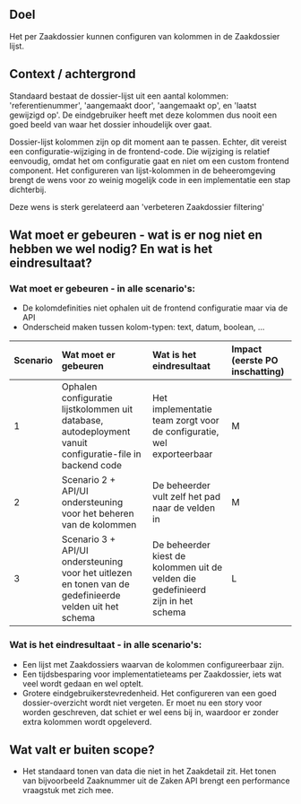 ## Doel

Het per Zaakdossier kunnen configuren van kolommen in de Zaakdossier lijst. 

## Context / achtergrond

Standaard bestaat de dossier-lijst uit een aantal kolommen: 'referentienummer', 'aangemaakt door', 'aangemaakt op', en 'laatst gewijzigd op'. De eindgebruiker heeft met deze kolommen dus nooit een goed beeld van waar het dossier inhoudelijk over gaat.

Dossier-lijst kolommen zijn op dit moment aan te passen. Echter, dit vereist een configuratie-wijziging in de frontend-code. Die wijziging is relatief eenvoudig, omdat het om configuratie gaat en niet om een custom frontend component. Het configureren van lijst-kolommen in de beheeromgeving brengt de wens voor zo weinig mogelijk code in een implementatie een stap dichterbij.

Deze wens is sterk gerelateerd aan 'verbeteren Zaakdossier filtering'

## Wat moet er gebeuren - wat is er nog niet en hebben we wel nodig? En wat is het eindresultaat?

### Wat moet er gebeuren - in alle scenario's:
- De kolomdefinities niet ophalen uit de frontend configuratie maar via de API
- Onderscheid maken tussen kolom-typen: text, datum, boolean, ...

| Scenario      | Wat moet er gebeuren | Wat is het eindresultaat | Impact (eerste PO inschatting) |
| :--           | :-----------         | :----------- | :-- |
| 1             | Ophalen configuratie lijstkolommen uit database, autodeployment vanuit configuratie-file in backend code | Het implementatie team zorgt voor de configuratie, wel exporteerbaar | M |
| 2             | Scenario 2 + API/UI ondersteuning voor het beheren van de kolommen | De beheerder vult zelf het pad naar de velden in | M |
| 3             | Scenario 3 + API/UI ondersteuning voor het uitlezen en tonen van de gedefinieerde velden uit het schema | De beheerder kiest de kolommen uit de velden die gedefinieerd zijn in het schema | L |

### Wat is het eindresultaat - in alle scenario's:
- Een lijst met Zaakdossiers waarvan de kolommen configureerbaar zijn. 
- Een tijdsbesparing voor implementatieteams per Zaakdossier, iets wat veel wordt gedaan en wel optelt. 
- Grotere eindgebruikerstevredenheid. Het configureren van een goed dossier-overzicht wordt niet vergeten. Er moet nu een story voor worden geschreven, dat schiet er wel eens bij in, waardoor er zonder extra kolommen wordt opgeleverd. 

## Wat valt er buiten scope?

- Het standaard tonen van data die niet in het Zaakdetail zit. Het tonen van bijvoorbeeld Zaaknummer uit de Zaken API brengt een performance vraagstuk met zich mee.
